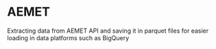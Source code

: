 # AEMET
Extracting data from AEMET API and saving it in parquet files for easier loading in data platforms such as BigQuery
